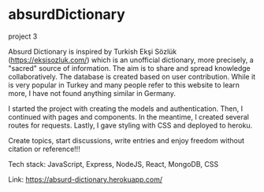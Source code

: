 # absurdDictionary
project 3

Absurd Dictionary is inspired by Turkish Ekşi Sözlük (https://eksisozluk.com/) which is an unofficial dictionary, more precisely, a "sacred" source of information.
The aim is to share and spread knowledge collaboratively. The database is created based on user contribution. 
While it is very popular in Turkey and many people refer to this website to learn more, I have not found anything similar in Germany. 

I started the project with creating the models and authentication. Then, I continued with pages and components. In the meantime, I created several routes for requests. 
Lastly, I gave styling with CSS and deployed to heroku. 

Create topics, start discussions, write entries and enjoy freedom without citation or reference!!! 

Tech stack: JavaScript, Express, NodeJS, React, MongoDB, CSS

Link: https://absurd-dictionary.herokuapp.com/



